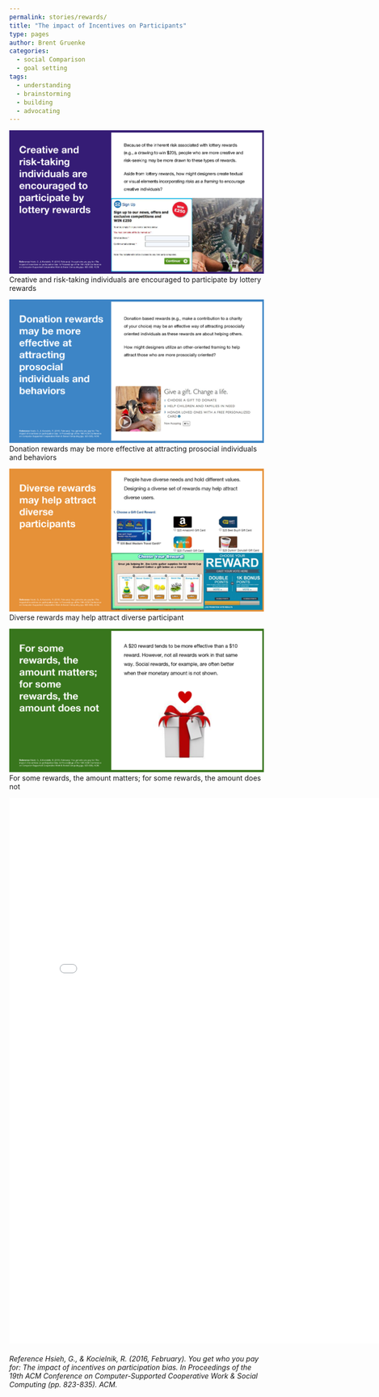 ```yaml
---
permalink: stories/rewards/
title: "The impact of Incentives on Participants"
type: pages
author: Brent Gruenke
categories:
  - social Comparison
  - goal setting
tags:
  - understanding
  - brainstorming
  - building
  - advocating
---
```

![Creative and risk-taking individuals are encouraged to participate by lottery rewards](/assets/images/rewards_1.png)
Creative and risk-taking individuals are encouraged to participate by lottery rewards

![Donation rewards may be more effective at attracting prosocial individuals and behaviors](/assets/images/rewards_2.png)
Donation rewards may be more effective at attracting prosocial individuals and behaviors

![Diverse rewards may help attract diverse participant](/assets/images/rewards_3.png)
Diverse rewards may help attract diverse participant

![For some rewards, the amount matters; for some rewards, the amount does not](/assets/images/rewards_4.png)
For some rewards, the amount matters; for some rewards, the amount does not

<embed src="{{ site.baseurl }}/assets/research/hsieh-CSCW2016-incentives.pdf" width="800px" height="1080px" />

###### Reference Hsieh, G., & Kocielnik, R. (2016, February). You get who you pay for: The impact of incentives on participation bias. In Proceedings of the 19th ACM Conference on Computer-Supported Cooperative Work & Social Computing (pp. 823-835). ACM.
